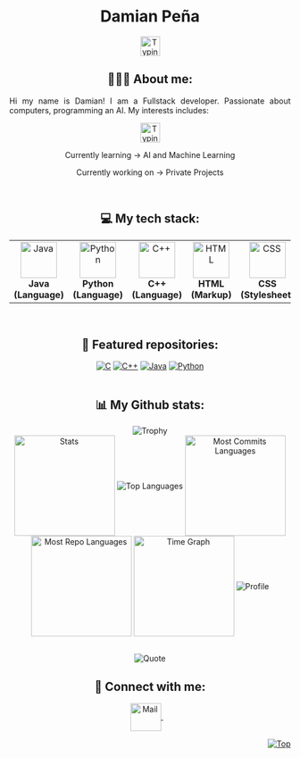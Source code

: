 <!-- ## Hi there 👋 -->

<!--
**big-damian/big-damian** is a ✨ _special_ ✨ repository because its `README.md` (this file) appears on your GitHub profile.

Here are some ideas to get you started:

- 🔭 I’m currently working on ...
- 🌱 I’m currently learning ...
- 👯 I’m looking to collaborate on ...
- 🤔 I’m looking for help with ...
- 💬 Ask me about ...
- 📫 How to reach me: ...
- 😄 Pronouns: ...
- ⚡ Fun fact: ...
-->

<h1 align="center">Damian Peña</h1>
<p align="center">
   <img src="https://readme-typing-svg.demolab.com?font=Segoe+UI&color=3DF779&size=30&center=true&vCenter=true&width=450&duration=1500&pause=1000&lines=Fullstack+Developer;Website+Developer;AI/ML+Enthusiast" width="auto" height="35" alt="Typing"/>
</p>
<p align="center">
  <!-- <img src="https://blog.binarymist.net/wp-content/uploads/2014/01/codemonkey.jpg" width="300" height="auto" alt="Coding"/> -->
</p>
<h2 align="center">👨🏻‍💻 About me:</h2>
<p align="justify">Hi my name is Damian! I am a Fullstack developer. Passionate about computers, programming an AI. My interests includes:</p>
<p align="center">
   <img src="https://readme-typing-svg.demolab.com?font=Segoe+UI&color=3DF779&size=30&center=true&vCenter=true&width=450&duration=1500&pause=1000&lines=Artificial+Intelligence;New+Programming+Languages;Machine+Learning;Data+Science" width="auto" height="35" alt="Typing"/>
</p>
<p align="center">Currently learning -> AI and Machine Learning</p>
<p align="center">Currently working on -> Private Projects</p>
<br>
<h2 align="center">💻 My tech stack:</h2>
<table align="center">
<tr>
   <!-- <td align="center"><img src="https://cdn.worldvectorlogo.com/logos/c-1.svg" width="65" height="65" alt="C"/><br><b>C (Language)</b></td> -->
   <td align="center"><img src="https://cdn.worldvectorlogo.com/logos/java-14.svg" width="65" height="65" alt="Java"/><br><b>Java (Language)</b></td>
   <td align="center"><img src="https://cdn.worldvectorlogo.com/logos/python-5.svg" width="65" height="65" alt="Python"/><br><b>Python (Language)</b></td>
   <td align="center"><img src="https://cdn.worldvectorlogo.com/logos/c.svg" width="65" height="65" alt="C++"/><br><b>C++ (Language)</b></td>
   <td align="center"><img src="https://cdn.worldvectorlogo.com/logos/html-1.svg" width="65" height="65" alt="HTML"/><br><b>HTML (Markup)</b></td>
   <td align="center"><img src="https://cdn.worldvectorlogo.com/logos/css-3.svg" width="65" height="65" alt="CSS"/><br><b>CSS (Stylesheet)</b></td>
   <td align="center"><img src="https://cdn.worldvectorlogo.com/logos/logo-javascript.svg" width="65" height="65" alt="JavaScript"/><br><b>JavaScript (Language)</b></td>
   <!-- <td align="center"><img src="https://cdn.worldvectorlogo.com/logos/tailwindcss.svg" width="65" height="65" alt="Tailwind"/><br><b>Tailwind (Framework)</b></td> -->
   <!-- <td align="center"><img src="https://cdn.worldvectorlogo.com/logos/sass-1.svg" width="65" height="65" alt="SCSS"/><br><b>SCSS (Library)</b></td> -->
   <!-- <td align="center"><img src="https://cdn.worldvectorlogo.com/logos/react-1.svg" width="65" height="65" alt="React"/><br><b>React JS (Library)</b></td> -->
   <!-- <td align="center"><img src="https://cdn.worldvectorlogo.com/logos/nodejs-icon.svg" width="65" height="65" alt="NodeJS"/><br><b>Node JS (Runtime)</b></td> -->
   <td align="center"><img src="https://cdn.worldvectorlogo.com/logos/mongodb-icon-1-1.svg" width="65" height="65" alt="MongoDB"/><br><b>MongoDB (Database)</b></td>
</tr>
</table>
<br>
<h2 align="center">📕 Featured repositories:</h2>
<div align="center">
<a href="https://github.com/big-damian/melodymetrics"><img src="https://github-readme-stats.vercel.app/api/pin/?username=big-damian&repo=melodymetrics&theme=transparent" alt="C"></a>
<a href="https://github.com/big-damian/Cripto_Utilidades_Damian"><img src="https://github-readme-stats.vercel.app/api/pin/?username=big-damian&repo=Cripto_Utilidades_Damian&theme=transparent" alt="C++"></a>
<a href="https://github.com/big-damian/DiskSpaceWarning"><img src="https://github-readme-stats.vercel.app/api/pin/?username=big-damian&repo=DiskSpaceWarning&theme=transparent" alt="Java"></a>
<a href="https://github.com/big-damian/aissistant-preview"><img src="https://github-readme-stats.vercel.app/api/pin/?username=big-damian&repo=Jungle-Runner-TestGame1&theme=transparent" alt="Python"></a>
</div>
<br>
<h2 align="center">📊 My Github stats:</h2>
<div align=center>
  <img src="https://github-profile-trophy.vercel.app/?username=big-damian&row=2&column=3&no-bg=true&margin-w=2&margin-h=2&no-frame=true" alt="Trophy"/>
</div>
<div align="center">
  <img align="center" src="http://github-profile-summary-cards.vercel.app/api/cards/stats?username=big-damian&theme=transparent" height="180em" alt="Stats"/>
  <img align="center" src="https://github-readme-stats.vercel.app/api/top-langs?username=big-damian&hide_border=true&no-bg=true&no-frame=true&layout=compact&theme=transparent&langs_count=8&hide=jupyter%20notebook,css" alt="Top Languages"/>
  <img align="center" src="http://github-profile-summary-cards.vercel.app/api/cards/most-commit-language?username=big-damian&theme=transparent&exclude=html,CSS,Jupyter%20Notebook" height="180em" alt="Most Commits Languages"/>
  <img align="center" src="http://github-profile-summary-cards.vercel.app/api/cards/repos-per-language?username=big-damian&theme=transparent&exclude=html,CSS,Jupyter%20Notebook" height="180em" alt="Most Repo Languages"/>
  <img align="center" src="http://github-profile-summary-cards.vercel.app/api/cards/productive-time?username=big-damian&theme=transparent&utcOffset=5.30" height="180em" alt="Time Graph"/>
  <img align="center" src="https://github-profile-summary-cards.vercel.app/api/cards/profile-details?username=big-damian&theme=transparent" alt='Profile'/>
</div>
<br>
<p align="center">
  <img src="https://quotes-github-readme.vercel.app/api?type=horizontal&theme=transparent" alt="Quote"/>
</p>
<h2 align="center">🔗 Connect with me:</h2>
<p align="center">
  <a href="mailto:bdpmxd2@gmail.com">
    <img align="center" src="https://cdn.worldvectorlogo.com/logos/official-gmail-icon-2020-.svg" width="55" height="50" alt="Mail" />
  </a>
  &nbsp;&nbsp;&nbsp;
  <!-- <a href="https://bigdamian.vercel.app">
    <img align="center" src="https://cdn.worldvectorlogo.com/logos/chrome-modern-.svg" width="50" height="50" alt="Website"/>
  </a>
  &nbsp;&nbsp;&nbsp;
  <!-- <a href="https://linkedin.com/in/damian/">
    <img align="center" src="https://cdn.worldvectorlogo.com/logos/linkedin-icon-3.svg" width="50" height="50" alt="Linkedin"/>
  </a> -->
</p>
<p align="right"><a href="#"><img src="https://img.shields.io/static/v1?label&message=Navigate+to+Top&color=0b6ab3&style=flat&logo" alt="Top" /></a></p>
